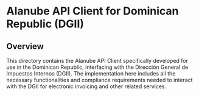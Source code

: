 # Alanube API Client for Dominican Republic (DGII)

## Overview

This directory contains the Alanube API Client specifically developed for use in the Dominican Republic, interfacing with the Dirección General de Impuestos Internos (DGII). The implementation here includes all the necessary functionalities and compliance requirements needed to interact with the DGII for electronic invoicing and other related services.

